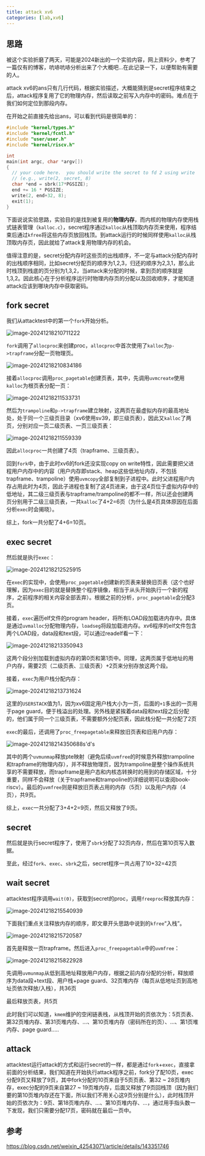 ```yaml
---
title: attack xv6
categories: [lab,xv6]
---
```


## 思路

被这个实验折磨了两天，可能是2024新出的一个实验内容，网上资料少，参考了一篇仅有的博客，吭哧吭哧分析出来了个大概吧...在此记录一下，以便帮助有需要的人。

attack xv6的ans只有几行代码，根据实验描述，大概能猜到是secret程序结束之后，attack程序复用了它的物理内存，然后读取之前写入内存中的密码。难点在于我们如何定位到那段内存。

在开始之前直接先给出ans，可以看到代码是很简单的：

```c
#include "kernel/types.h"
#include "kernel/fcntl.h"
#include "user/user.h"
#include "kernel/riscv.h"

int
main(int argc, char *argv[])
{
  // your code here.  you should write the secret to fd 2 using write
  // (e.g., write(2, secret, 8)
  char *end = sbrk(17*PGSIZE);
  end += 16 * PGSIZE;
  write(2, end+32, 8);
  exit(1);
}
```

下面说说实验思路，实验目的是找到被复用的**物理内存**，而内核的物理内存使用栈式链表管理（`kalloc.c`），secret程序通过`kalloc`从栈顶取内存页来使用，程序结束后通过`kfree`将这些内存页放回栈顶。到attack运行的时候同样使用`kalloc`从栈顶取内存页，因此就给了attack复用物理内存的机会。

值得注意的是，secret分配内存时这些页的出栈顺序，不一定与attack分配内存时的出栈顺序相同，比如secret分配页的顺序为1,2,3，归还的顺序为2,3,1，那么此时栈顶到栈底的页分别为1,3,2，当attack来分配的时候，拿到页的顺序就是1,3,2。因此核心在于分析程序运行时物理内存页的分配以及回收顺序，才能知道attack应该到哪块内存中获取密码。

## fork secret

我们从attacktest中的第一个`fork`开始分析。

![image-20241218210711222](https://cdn.jsdelivr.net/gh/NOS-AE/assets@main/img/image-20241218210711222.png)

`fork`调用了`allocproc`来创建proc，`allocproc`中首次使用了`kalloc`为`p->trapframe`分配一页物理页。

![image-20241218210834186](https://cdn.jsdelivr.net/gh/NOS-AE/assets@main/img/image-20241218210834186.png)

接着`allocproc`调用`proc_pagetable`创建页表，其中，先调用`uvmcreate`使用`kalloc`为根页表分配一页：

![image-20241218211533731](https://cdn.jsdelivr.net/gh/NOS-AE/assets@main/img/image-20241218211533731.png)

然后为`trampoline`和`p->trapframe`建立映射，这两页在最虚拟内存的最高地址处，处于同一个三级页目录（xv6使用sv39，即三级页表），因此又`kalloc`了两页，分别对应一页二级页表、一页三级页表：

![image-20241218211559339](https://cdn.jsdelivr.net/gh/NOS-AE/assets@main/img/image-20241218211559339.png)

因此`allocproc`一共创建了4页（trapframe、三级页表）。

回到`fork`中，由于此时xv6的fork还没实现copy on write特性，因此需要把父进程用户内存中的内容（用户内存即stack、heap这些低地址内存，不包括trapframe、trampoline）使用`uvmcopy`全部复制到子进程中。此时父进程用户内存占用此时为4页，因此子进程也复制了这4页进来，由于这4页位于虚拟内存中的低地址，其二级三级页表与trapframe/trampoline的都不一样，所以还会创建两页分别用于二级三级页表，一共`kalloc`了4+2=6页（为什么是4页具体原因在后面分析`exec`时会揭晓）。

综上，fork一共分配了4+6=10页。

## exec secret

然后就是执行`exec`：

![image-20241218212525915](https://cdn.jsdelivr.net/gh/NOS-AE/assets@main/img/image-20241218212525915.png)

在`exec`的实现中，会使用`proc_pagetable`创建新的页表来替换旧页表（这个也好理解，因为`exec`目的就是替换整个程序镜像，相当于从头开始执行一个新的程序，之前程序的相关内容全部丢弃）。根据之前的分析，`proc_pagetable`会分配3页。

接着，`exec`遍历elf文件的program header，将所有LOAD段加载进内存中。具体是通过`uvmalloc`分配物理内存，`loadseg`将段加载进内存。xv6程序的elf文件包含两个LOAD段，data段和text段，可以通过readelf看一下：

![image-20241218213350943](https://cdn.jsdelivr.net/gh/NOS-AE/assets@main/img/image-20241218213350943.png)

这两个段分别加载到虚拟内存的第0页和第1页中。同理，这两页属于低地址的用户内存，需要2页（二级页表、三级页表）+2页来分别存放这两个段。

接着，`exec`为用户栈分配内存：

![image-20241218213731624](https://cdn.jsdelivr.net/gh/NOS-AE/assets@main/img/image-20241218213731624.png)

这里的`USERSTACK`值为1，因为xv6固定用户栈大小为一页，后面的`+1`多出的一页用于page guard，便于栈溢出的处理。另外栈是紧挨着data段和text段之后分配的，他们属于同一个三级页表，不需要额外分配页表，因此栈分配一共分配了2页

`exec`的最后，还调用了`proc_freepagetable`来释放旧页表和旧用户内存：

![image-20241218214350688](https://cdn.jsdelivr.net/gh/NOS-AE/assets@main/img/image-20241218214350688.png)s'd's

其中的两个`uvmunmap`释放pte映射（避免后续`uvmfree`的时候意外释放trampoline和trapframe的物理内存），并不释放物理页，因为trampoline是整个操作系统共享的不需要释放，而trapframe是用户态和内核态转换时的用到的存储区域，十分重要，同样不会释放（关于trapframe和trampoline的详细说明可以查阅book-riscv）。最后的`uvmfree`则是释放旧页表占用的内存（5页）以及用户内存（4页），共9页。

综上，`exec`一共分配了3+4+2=9页，然后又释放了9页。

## secret

然后就是执行secret程序了，使用了`sbrk`分配了32页内存，然后在第10页写入数据。

至此，经过`fork`、`exec`、`sbrk`之后，secret程序一共占用了10+32=42页

## wait secret

attacktest程序调用`wait(0)`，获取到secret的proc，调用`freeproc`释放其内存：

![image-20241218215540939](https://cdn.jsdelivr.net/gh/NOS-AE/assets@main/img/image-20241218215540939.png)

下面我们重点关注释放内存的顺序，即文章开头思路中说到的`kfree`“入栈”。

![image-20241218215720587](https://cdn.jsdelivr.net/gh/NOS-AE/assets@main/img/image-20241218215720587.png)

首先是释放一页trapframe。然后进入`proc_freepagetable`中的`uvmfree`：

![image-20241218215822928](https://cdn.jsdelivr.net/gh/NOS-AE/assets@main/img/image-20241218215822928.png)

先调用`uvmunmap`从低到高地址释放用户内存，根据之前内存分配的分析，释放顺序为data段+text段、用户栈+page guard、32页堆内存（每页从低地址页到高地址页依次释放/入栈），共36页

最后释放页表，共5页

此时我们可以知道，`kmem`维护的空闲链表栈，从栈顶开始的页依次为：5页页表、第32页堆内存、第31页堆内存、...、第10页堆内存（密码所在的页）、...、第1页堆内存、page guard.....

## attack

attacktest运行attack的方式和运行secret的一样，都是通过`fork`+`exec`，直接拿前面的分析结果，我们知道在开始执行attack程序之前，fork分了配10页，exec分配9页又释放了9页，其中fork分配的10页来自于5页页表、第32 ~ 28页堆内存，exec分配的9页来自第27 ~ 19页堆内存，后面又释放了9页回栈顶（因为我们要的第10页堆内存还在下面，所以我们不用关心这9页分别是什么），此时栈顶开始的页依次为：9页、第18页堆内存、...、第10页堆内存、...，通过用手指头数一下发现，我们只需要分配17页，密码就在最后一页中。

## 参考

<https://blog.csdn.net/weixin_42543071/article/details/143351746>
